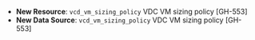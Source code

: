 * **New Resource**: `vcd_vm_sizing_policy` VDC VM sizing policy [GH-553]
* **New Data Source**: `vcd_vm_sizing_policy` VDC VM sizing policy [GH-553]